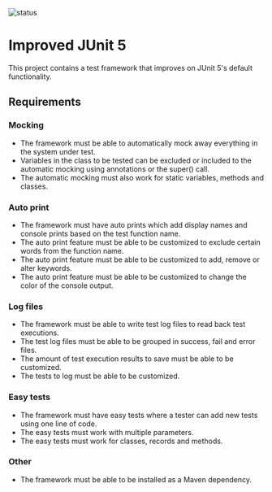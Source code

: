 ![status](https://badgen.net/static/status/planned/grey/)

# Improved JUnit 5

This project contains a test framework that improves on JUnit 5's default functionality.

## Requirements

### Mocking

- The framework must be able to automatically mock away everything in the system under test.
- Variables in the class to be tested can be excluded or included to the automatic mocking using annotations or the super() call.
- The automatic mocking must also work for static variables, methods and classes.

### Auto print

- The framework must have auto prints which add display names and console prints based on the test function name.
- The auto print feature must be able to be customized to exclude certain words from the function name.
- The auto print feature must be able to be customized to add, remove or alter keywords.
- The auto print feature must be able to be customized to change the color of the console output.

### Log files

- The framework must be able to write test log files to read back test executions.
- The test log files must be able to be grouped in success, fail and error files.
- The amount of test execution results to save must be able to be customized.
- The tests to log must be able to be customized.

### Easy tests

- The framework must have easy tests where a tester can add new tests using one line of code.
- The easy tests must work with multiple parameters.
- The easy tests must work for classes, records and methods.

### Other

- The framework must be able to be installed as a Maven dependency.

